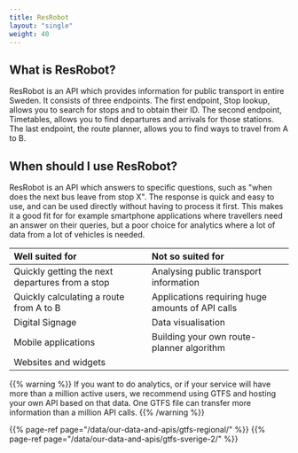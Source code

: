 ```yaml
---
title: ResRobot
layout: "single"
weight: 40
---
```


## What is ResRobot?

ResRobot is an API which provides information for public transport in entire Sweden. It consists of three endpoints. The
first endpoint, Stop lookup, allows you to search for stops and to obtain their ID. The second endpoint, Timetables,
allows you to find departures and arrivals for those stations. The last endpoint, the route planner, allows you to find
ways to travel from A to B.

## When should I use ResRobot?

ResRobot is an API which answers to specific questions, such as "when does the next bus leave from stop X". The response
is quick and easy to use, and can be used directly without having to process it first. This makes it a good fit for for
example smartphone applications where travellers need an answer on their queries, but a poor choice for analytics where
a lot of data from a lot of vehicles is needed.

| Well suited for | Not so suited for |
| :--- | :--- |
| Quickly getting the next departures from a stop | Analysing public transport information |
| Quickly calculating a route from A to B | Applications requiring huge amounts of API calls |
| Digital Signage | Data visualisation |
| Mobile applications | Building your own route-planner algorithm |
| Websites and widgets |  |

{{% warning %}} If you want to do analytics, or if your service will have more than a million active users,
we recommend using GTFS and hosting your own API based on that data. One GTFS file can transfer more information than a
million API calls. {{% /warning %}}

{{% page-ref page="/data/our-data-and-apis/gtfs-regional/" %}}
{{% page-ref page="/data/our-data-and-apis/gtfs-sverige-2/" %}}
